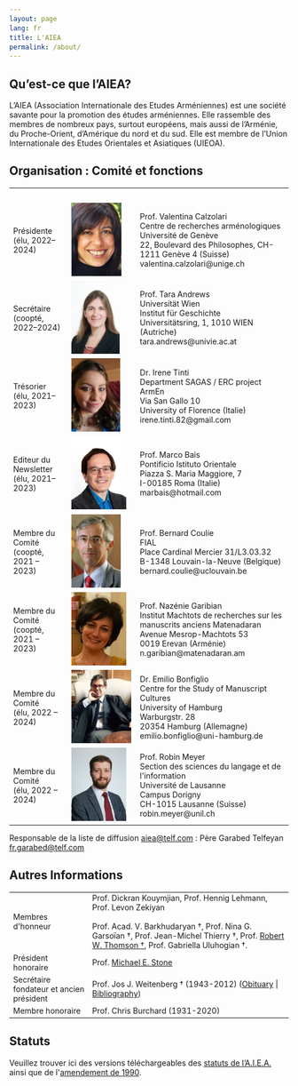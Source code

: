 ```yaml
---
layout: page
lang: fr
title: L'AIEA
permalink: /about/
---
```


## Qu’est-ce que l’AIEA?

L’AIEA (Association Internationale des Etudes Arméniennes) est une société savante pour la promotion des études arméniennes. Elle rassemble des membres de nombreux pays, surtout européens, mais aussi de l’Arménie, du Proche-Orient, d’Amérique du nord et du sud. Elle est membre de l’Union Internationale des Etudes Orientales et Asiatiques (UIEOA).

## Organisation : Comité et fonctions

<table>
    <tr>
        <th>&nbsp;</th>
        <th>&nbsp;</th>
        <th>&nbsp;</th>
    </tr>
    <tr>
        <td>Présidente<br>(élu, 2022–2024)</td>
        <td style="width:110px"><img src="/assets/vc.png" height="132"></td>
        <td>Prof. Valentina Calzolari<br>Centre de recherches arménologiques<br>Université de Genève<br>22, Boulevard des Philosophes, CH-1211 Genève 4 (Suisse)<br>valentina.calzolari@unige.ch</td>
    </tr>
    <tr>
        <td>Secrétaire<br>(coopté, 2022–2024)</td>
        <td><img src="/assets/ta.png" height="132"></td>
        <td>Prof. Tara Andrews <br>Universität Wien<br>Institut für Geschichte<br>Universitätsring, 1, 1010 WIEN (Autriche)<br>tara.andrews@univie.ac.at</td>
    </tr>
    <tr>
        <td>Trésorier<br>(élu, 2021–2023)</td>
        <td><img src="/assets/it.png" height="132"></td>
        <td>Dr. Irene Tinti<br>Department SAGAS / ERC project ArmEn<br>Via San Gallo 10<br>University of Florence (Italie)<br>irene.tinti.82@gmail.com</td>
    </tr>
    <tr>
        <td>Editeur du Newsletter<br>(élu, 2021–2023)</td>
        <td><img src="/assets/mb.png" height="132"></td>
        <td>Prof. Marco Bais<br>Pontificio Istituto Orientale<br>Piazza S. Maria Maggiore, 7<br>I-00185 Roma (Italie)<br>marbais@hotmail.com</td>
    </tr>
    <tr>
        <td>Membre du Comité<br>(coopté, 2021 – 2023)</td>
        <td><img src="/assets/bc.png" height="132"></td>
        <td>Prof. Bernard Coulie<br>FIAL<br>Place Cardinal Mercier 31/L3.03.32<br>B-1348 Louvain-la-Neuve (Belgique)<br>bernard.coulie@uclouvain.be</td>
    </tr>
    <tr>
        <td>Membre du Comité<br>(coopté, 2021 – 2023)</td>
        <td><img src="/assets/ng.jpeg" height="132"></td>
        <td>Prof. Nazénie Garibian<br>Institut Machtots de recherches sur les manuscrits anciens Matenadaran<br>Avenue Mesrop-Machtots 53<br>0019 Erevan (Arménie)<br>n.garibian@matenadaran.am</td>
    </tr>
    <tr>
        <td>Membre du Comité<br>(élu, 2022 – 2024)</td>
        <td><img src="/assets/eb.jpg" height="132" width="108"></td>
        <td>Dr. Emilio Bonfiglio<br>Centre for the Study of Manuscript Cultures<br>University of Hamburg<br>Warburgstr. 28<br>20354 Hamburg (Allemagne)<br>emilio.bonfiglio@uni-hamburg.de</td>
    </tr>
    <tr>
        <td>Membre du Comité<br>(élu, 2022 – 2024)</td>
        <td><img src="/assets/meyer_portrait_small.jpg" height="132"></td>
        <td>Prof. Robin Meyer<br>Section des sciences du langage et de l'information<br>Université de Lausanne<br>Campus Dorigny<br>CH-1015 Lausanne (Suisse)<br>robin.meyer@unil.ch</td>
    </tr>
</table>

Responsable de la liste de diffusion aiea@telf.com : Père Garabed Telfeyan fr.garabed@telf.com

## Autres Informations

| | |
|-|-|
| Membres d'honneur        |  Prof. Dickran Kouymjian, Prof. Hennig Lehmann, Prof. Levon Zekiyan<br> <br>Prof. Acad. V. Barkhudaryan †, Prof. Nina G. Garsoïan †, Prof. Jean-Michel Thierry †, Prof. [Robert W. Thomson †](/public/Thomson-Obituary.pdf), Prof. Gabriella Uluhogian †.  |
| Président honoraire      |  Prof. [Michael E. Stone](http://apocryphalstone.com/) |
| Secrétaire fondateur et ancien président  |  Prof. Jos J. Weitenberg † (1943-2012) ([Obituary](/public/WeitenbergObituary2.pdf) \| [Bibliography](/public/WeitenbergBibliography2.pdf)) |
| Membre honoraire         |  Prof. Chris Burchard (1931-2020) |

## Statuts

Veuillez trouver ici des versions téléchargeables des [statuts de l’A.I.E.A.](/public/AIEA-Amendement.pdf) ainsi que de l'[amendement de 1990](/public/AIEA-Statuts.pdf).
